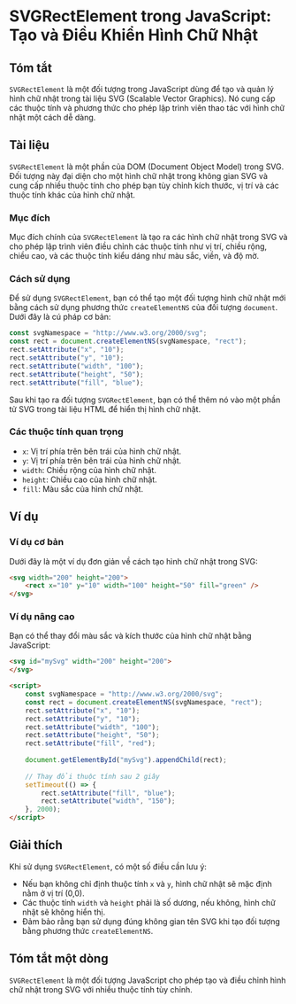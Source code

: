<!--
Meta Description: # SVGRectElement trong JavaScript: Tạo và Điều Khiển Hình Chữ Nhật ## Tóm tắt `SVGRectElement` là một đối tượng trong JavaScript dùng để tạo và quản l...
Meta Keywords: hình, chữ, nhật, rect, svg
-->

# SVGRectElement trong JavaScript: Tạo và Điều Khiển Hình Chữ Nhật

## Tóm tắt
`SVGRectElement` là một đối tượng trong JavaScript dùng để tạo và quản lý hình chữ nhật trong tài liệu SVG (Scalable Vector Graphics). Nó cung cấp các thuộc tính và phương thức cho phép lập trình viên thao tác với hình chữ nhật một cách dễ dàng.

## Tài liệu
`SVGRectElement` là một phần của DOM (Document Object Model) trong SVG. Đối tượng này đại diện cho một hình chữ nhật trong không gian SVG và cung cấp nhiều thuộc tính cho phép bạn tùy chỉnh kích thước, vị trí và các thuộc tính khác của hình chữ nhật.

### Mục đích
Mục đích chính của `SVGRectElement` là tạo ra các hình chữ nhật trong SVG và cho phép lập trình viên điều chỉnh các thuộc tính như vị trí, chiều rộng, chiều cao, và các thuộc tính kiểu dáng như màu sắc, viền, và độ mờ.

### Cách sử dụng
Để sử dụng `SVGRectElement`, bạn có thể tạo một đối tượng hình chữ nhật mới bằng cách sử dụng phương thức `createElementNS` của đối tượng `document`. Dưới đây là cú pháp cơ bản:

```javascript
const svgNamespace = "http://www.w3.org/2000/svg";
const rect = document.createElementNS(svgNamespace, "rect");
rect.setAttribute("x", "10");
rect.setAttribute("y", "10");
rect.setAttribute("width", "100");
rect.setAttribute("height", "50");
rect.setAttribute("fill", "blue");
```

Sau khi tạo ra đối tượng `SVGRectElement`, bạn có thể thêm nó vào một phần tử SVG trong tài liệu HTML để hiển thị hình chữ nhật.

### Các thuộc tính quan trọng
- `x`: Vị trí phía trên bên trái của hình chữ nhật.
- `y`: Vị trí phía trên bên trái của hình chữ nhật.
- `width`: Chiều rộng của hình chữ nhật.
- `height`: Chiều cao của hình chữ nhật.
- `fill`: Màu sắc của hình chữ nhật.

## Ví dụ
### Ví dụ cơ bản
Dưới đây là một ví dụ đơn giản về cách tạo hình chữ nhật trong SVG:

```html
<svg width="200" height="200">
    <rect x="10" y="10" width="100" height="50" fill="green" />
</svg>
```

### Ví dụ nâng cao
Bạn có thể thay đổi màu sắc và kích thước của hình chữ nhật bằng JavaScript:

```html
<svg id="mySvg" width="200" height="200">
</svg>

<script>
    const svgNamespace = "http://www.w3.org/2000/svg";
    const rect = document.createElementNS(svgNamespace, "rect");
    rect.setAttribute("x", "10");
    rect.setAttribute("y", "10");
    rect.setAttribute("width", "100");
    rect.setAttribute("height", "50");
    rect.setAttribute("fill", "red");
    
    document.getElementById("mySvg").appendChild(rect);
    
    // Thay đổi thuộc tính sau 2 giây
    setTimeout(() => {
        rect.setAttribute("fill", "blue");
        rect.setAttribute("width", "150");
    }, 2000);
</script>
```

## Giải thích
Khi sử dụng `SVGRectElement`, có một số điều cần lưu ý:
- Nếu bạn không chỉ định thuộc tính `x` và `y`, hình chữ nhật sẽ mặc định nằm ở vị trí (0,0).
- Các thuộc tính `width` và `height` phải là số dương, nếu không, hình chữ nhật sẽ không hiển thị.
- Đảm bảo rằng bạn sử dụng đúng không gian tên SVG khi tạo đối tượng bằng phương thức `createElementNS`.

## Tóm tắt một dòng
`SVGRectElement` là một đối tượng JavaScript cho phép tạo và điều chỉnh hình chữ nhật trong SVG với nhiều thuộc tính tùy chỉnh.